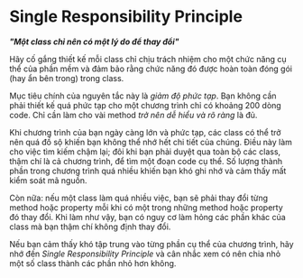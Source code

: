 # Single Responsibility Principle

***"Một class chỉ nên có một lý do để thay đổi"***

Hãy cố gắng thiết kế mỗi class chỉ chịu trách nhiệm cho một chức năng cụ thể của phần mềm và đảm bảo rằng chức năng đó được hoàn toàn đóng gói (hay ẩn bên trong) trong class.

Mục tiêu chính của nguyên tắc này là *giảm độ phức tạp*. Bạn không cần phải thiết kế quá phức tạp cho một chương trình chỉ có khoảng 200 dòng code. Chỉ cần làm cho vài method *trở nên dễ hiểu và rõ ràng* là đủ.

Khi chương trình của bạn ngày càng lớn và phức tạp, các class có thể trở nên quá đồ sộ khiến bạn không thể nhớ hết chi tiết của chúng. Điều này làm cho việc tìm kiếm chậm lại; đôi khi bạn phải duyệt qua toàn bộ các class, thậm chí là cả chương trình, để tìm một đoạn code cụ thể. Số lượng thành phần trong chương trình quá nhiều khiến bạn khó ghi nhớ và cảm thấy mất kiểm soát mã nguồn.

Còn nữa: nếu một class làm quá nhiều việc, bạn sẽ phải thay đổi từng method hoặc property mỗi khi có một trong những method hoặc property đó thay đổi. Khi làm như vậy, bạn có nguy cơ làm hỏng các phần khác của class mà bạn thậm chí không định thay đổi.

Nếu bạn cảm thấy khó tập trung vào từng phần cụ thể của chương trình, hãy nhớ đến *Single Responsibility Principle* và cân nhắc xem có nên chia nhỏ một số class thành các phần nhỏ hơn không.